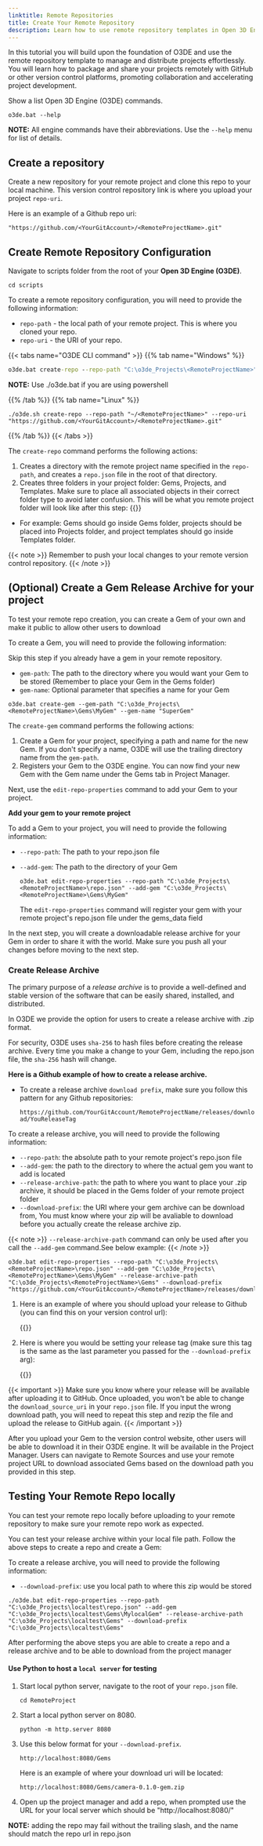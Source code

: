 ```yaml
---
linktitle: Remote Repositories
title: Create Your Remote Repository
description: Learn how to use remote repository templates in Open 3D Engine (O3DE) to package and share your project remotely with GitHub or other version control platforms.
---
```

In this tutorial you will build upon the foundation of O3DE and use the remote repository template to manage and distribute projects effortlessly. You will learn how to package and share your projects remotely with GitHub or other version control platforms, promoting collaboration and accelerating project development.

Show a list Open 3D Engine (O3DE) commands.
```
o3de.bat --help
```
**NOTE:** All engine commands have their abbreviations. Use the `--help` menu for list of details.

## Create a repository
Create a new repository for your remote project and clone this repo to your local machine.
This version control repository link is where you upload your project `repo-uri`.

Here is an example of a Github repo uri:

```
"https://github.com/<YourGitAccount>/<RemoteProjectName>.git"
```

## Create Remote Repository Configuration
Navigate to scripts folder from the root of your **Open 3D Engine (O3DE)**.
```
cd scripts
```
To create a remote repository configuration, you will need to provide the following information:
- `repo-path` - the local path of your remote project. This is where you cloned your repo.
- `repo-uri` - the URI of your repo.

{{< tabs name="O3DE CLI command" >}}
{{% tab name="Windows" %}}
```cmd
o3de.bat create-repo --repo-path "C:\o3de_Projects\<RemoteProjectName>" --repo-uri "https://github.com/<YourGitAccount>/<RemoteProjectName>.git"
```
**NOTE:** Use ./o3de.bat if you are using powershell

{{% /tab %}}
{{% tab name="Linux" %}}
```
./o3de.sh create-repo --repo-path "~/<RemoteProjectName>" --repo-uri "https://github.com/<YourGitAccount>/<RemoteProjectName>.git"
```
{{% /tab %}}
{{< /tabs >}}

The `create-repo` command performs the following actions:
1. Creates a directory with the remote project name specified in the `repo-path`, and creates a `repo.json` file in the root of that directory.
2. Creates three folders in your project folder: Gems, Projects, and Templates. Make sure to place all associated objects in their correct folder type to avoid later confusion.
This will be what you remote project folder will look like after this step:
{{<image-width src="/images/learning-guide/tutorials/remote-repositories/init.png" width="300">}}

- For example: Gems should go inside Gems folder, projects should be placed into Projects folder, and project templates should go inside Templates folder.

{{< note >}}
Remember to push your local changes to your remote version control repository.
{{< /note >}}

## (Optional) Create a Gem Release Archive for your project
To test your remote repo creation, you can create a Gem of your own and make it public to allow other users to download

To create a Gem, you will need to provide the following information:

Skip this step if you already have a gem in your remote repository.

- `gem-path`: The path to the directory where you would want your Gem to be stored (Remember to place your Gem in the Gems folder)
- `gem-name`: Optional parameter that specifies a name for your Gem
   
```
o3de.bat create-gem --gem-path "C:\o3de_Projects\<RemoteProjectName>\Gems\MyGem" --gem-name "SuperGem"
```

The `create-gem` command performs the following actions:
1. Create a Gem for your project, specifying a path and name for the new Gem. If you don't specify a name, O3DE will use the trailing directory name from the `gem-path`.
3. Registers your Gem to the O3DE engine. You can now find your new Gem with the Gem name under the Gems tab in Project Manager.

Next, use the `edit-repo-properties` command to add your Gem to your project.

**Add your gem to your remote project**

To add a Gem to your project, you will need to provide the following information:
- `--repo-path`: The path to your repo.json file
- `--add-gem`: The path to the directory of your Gem

    ```
    o3de.bat edit-repo-properties --repo-path "C:\o3de_Projects\<RemoteProjectName>\repo.json" --add-gem "C:\o3de_Projects\<RemoteProjectName>\Gems\MyGem"
    ```
    The `edit-repo-properties` command will register your gem with your remote project's repo.json file under the gems_data field

In the next step, you will create a downloadable release archive for your Gem in order to share it with the world. Make sure you push all your changes before moving to the next step.

### Create Release Archive
The primary purpose of a _release archive_ is to provide a well-defined and stable version of the software that can be easily shared, installed, and distributed.

In O3DE we provide the option for users to create a release archive with .zip format.

For security, O3DE uses `sha-256` to hash files before creating the release archive. Every time you make a change to your Gem, including the repo.json file, the `sha-256` hash will change.

**Here is a Github example of how to create a release archive.**


- To create a release archive `download prefix`, make sure you follow this pattern for any Github repositories:

    `https://github.com/YourGitAccount/RemoteProjectName/releases/download/YouReleaseTag`

To create a release archive, you will need to provide the following information:
- `--repo-path`: the absolute path to your remote project's repo.json file
- `--add-gem`: the path to the directory to where the actual gem you want to add is located
- `--release-archive-path`: the path to where you want to place your .zip archive, it should be placed in the Gems folder of your remote project folder 
- `--download-prefix`: the URI where your gem archive can be download from, You must know where your zip will be avaliable to download before you actually create the release archive zip.

{{< note >}}
`--release-archive-path` command can only be used after you call the `--add-gem` command.See below example:
{{< /note >}}


```
o3de.bat edit-repo-properties --repo-path "C:\o3de_Projects\<RemoteProjectName>\repo.json" --add-gem "C:\o3de_Projects\<RemoteProjectName>\Gems\MyGem" --release-archive-path "C:\o3de_Projects\<RemoteProjectName>\Gems" --download-prefix "https://github.com/<YourGitAccount>/<RemoteProjectName>/releases/download/<YouReleaseTag>"
```

1. Here is an example of where you should upload your release to Github (you can find this on your version control url):

    {{<image-width src="/images/learning-guide/tutorials/remote-repositories/add_release.png" width="500">}}

2. Here is where you would be setting your release tag (make sure this tag is the same as the last parameter you passed for the `--download-prefix` arg):

    {{<image-width src="/images/learning-guide/tutorials/remote-repositories/release_tag.png" width="500">}}

{{< important >}}
Make sure you know where your release will be available after uploading it to GitHub. Once uploaded, you won't be able to change the `download_source_uri` in your `repo.json` file. If you input the wrong download path, you will need to repeat this step and rezip the file and upload the release to GitHub again.
{{< /important >}}

After you upload your Gem to the version control website, other users will be able to download it in their O3DE engine. It will be available in the Project Manager. Users can navigate to Remote Sources and use your remote project URL to download associated Gems based on the download path you provided in this step.


## Testing Your Remote Repo locally
You can test your remote repo locally before uploading to your remote repository to make sure your remote repo work as expected.

You can test your release archive within your local file path. Follow the above steps to create a repo and create a Gem:

To create a release archive, you will need to provide the following information:
- `--download-prefix`: use you local path to where this zip would be stored 

```
./o3de.bat edit-repo-properties --repo-path "C:\o3de_Projects\localtest\repo.json" --add-gem "C:\o3de_Projects\localtest\Gems\MylocalGem" --release-archive-path "C:\o3de_Projects\localtest\Gems" --download-prefix "C:\o3de_Projects\localtest\Gems"
```

After performing the above steps you are able to create a repo and a release archive and to be able to download from the project manager


#### Use Python to host a `local server` for testing

1. Start local python server, navigate to the root of your `repo.json` file.
    ```
    cd RemoteProject
    ``` 

2. Start a local python server on 8080.
    ```
    python -m http.server 8080
    ```

3. Use this below format for your `--download-prefix`.
    ```
    http://localhost:8080/Gems
    ```

    Here is an example of where your download uri will be located:
    ```
    http://localhost:8080/Gems/camera-0.1.0-gem.zip
    ```


4. Open up the project manager and add a repo, when prompted use the URL for your local server which should be "http://localhost:8080/"

**NOTE:** adding the repo may fail without the trailing slash, and the name should match the repo url in repo.json